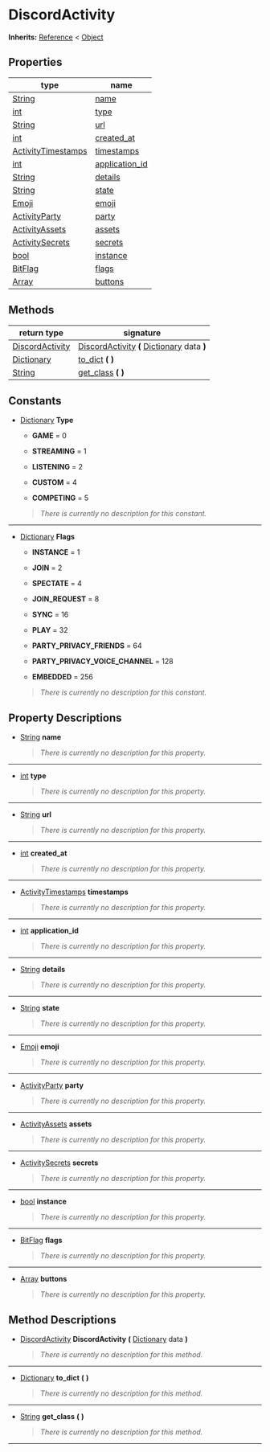   
# DiscordActivity
  
**Inherits:** [Reference](https://docs.godotengine.org/en/3.5/classes/class_reference.html) < [Object](https://docs.godotengine.org/en/3.5/classes/class_object.html)  
  
  
## Properties
  
| type                                                                    | name                                        |
|-------------------------------------------------------------------------|---------------------------------------------|
| [String](https://docs.godotengine.org/en/3.5/classes/class_string.html) | [name](#property-name)                      |
| [int](https://docs.godotengine.org/en/3.5/classes/class_int.html)       | [type](#property-type)                      |
| [String](https://docs.godotengine.org/en/3.5/classes/class_string.html) | [url](#property-url)                        |
| [int](https://docs.godotengine.org/en/3.5/classes/class_int.html)       | [created\_at](#property-created-at)         |
| [ActivityTimestamps](./class_activitytimestamps.md)                     | [timestamps](#property-timestamps)          |
| [int](https://docs.godotengine.org/en/3.5/classes/class_int.html)       | [application\_id](#property-application-id) |
| [String](https://docs.godotengine.org/en/3.5/classes/class_string.html) | [details](#property-details)                |
| [String](https://docs.godotengine.org/en/3.5/classes/class_string.html) | [state](#property-state)                    |
| [Emoji](./class_emoji.md)                                               | [emoji](#property-emoji)                    |
| [ActivityParty](./class_activityparty.md)                               | [party](#property-party)                    |
| [ActivityAssets](./class_activityassets.md)                             | [assets](#property-assets)                  |
| [ActivitySecrets](./class_activitysecrets.md)                           | [secrets](#property-secrets)                |
| [bool](https://docs.godotengine.org/en/3.5/classes/class_bool.html)     | [instance](#property-instance)              |
| [BitFlag](./class_bitflag.md)                                           | [flags](#property-flags)                    |
| [Array](https://docs.godotengine.org/en/3.5/classes/class_array.html)   | [buttons](#property-buttons)                |  
  
## Methods
  
| return type                                                                     | signature                                                                                                                                   |
|---------------------------------------------------------------------------------|---------------------------------------------------------------------------------------------------------------------------------------------|
| [DiscordActivity](./class_discordactivity.md)                                   | [DiscordActivity](#method-DiscordActivity) **(** [Dictionary](https://docs.godotengine.org/en/3.5/classes/class_dictionary.html) data **)** |
| [Dictionary](https://docs.godotengine.org/en/3.5/classes/class_dictionary.html) | [to\_dict](#method-to-dict) **(**  **)**                                                                                                    |
| [String](https://docs.godotengine.org/en/3.5/classes/class_string.html)         | [get\_class](#method-get-class) **(**  **)**                                                                                                |  
  
## Constants
  
- [Dictionary](https://docs.godotengine.org/en/3.5/classes/class_dictionary.html) **Type**  
  
	- **GAME** = 0  

	- **STREAMING** = 1  

	- **LISTENING** = 2  

	- **CUSTOM** = 4  

	- **COMPETING** = 5  

  
	> *There is currently no description for this constant.*  
________________

- [Dictionary](https://docs.godotengine.org/en/3.5/classes/class_dictionary.html) **Flags**  
  
	- **INSTANCE** = 1  

	- **JOIN** = 2  

	- **SPECTATE** = 4  

	- **JOIN\_REQUEST** = 8  

	- **SYNC** = 16  

	- **PLAY** = 32  

	- **PARTY\_PRIVACY\_FRIENDS** = 64  

	- **PARTY\_PRIVACY\_VOICE\_CHANNEL** = 128  

	- **EMBEDDED** = 256  

  
	> *There is currently no description for this constant.*
  
  
## Property Descriptions
  
- <a name="property-name"></a>[String](https://docs.godotengine.org/en/3.5/classes/class_string.html) **name**  
  
	> *There is currently no description for this property.*  
________________

- <a name="property-type"></a>[int](https://docs.godotengine.org/en/3.5/classes/class_int.html) **type**  
  
	> *There is currently no description for this property.*  
________________

- <a name="property-url"></a>[String](https://docs.godotengine.org/en/3.5/classes/class_string.html) **url**  
  
	> *There is currently no description for this property.*  
________________

- <a name="property-created-at"></a>[int](https://docs.godotengine.org/en/3.5/classes/class_int.html) **created_at**  
  
	> *There is currently no description for this property.*  
________________

- <a name="property-timestamps"></a>[ActivityTimestamps](./class_activitytimestamps.md) **timestamps**  
  
	> *There is currently no description for this property.*  
________________

- <a name="property-application-id"></a>[int](https://docs.godotengine.org/en/3.5/classes/class_int.html) **application_id**  
  
	> *There is currently no description for this property.*  
________________

- <a name="property-details"></a>[String](https://docs.godotengine.org/en/3.5/classes/class_string.html) **details**  
  
	> *There is currently no description for this property.*  
________________

- <a name="property-state"></a>[String](https://docs.godotengine.org/en/3.5/classes/class_string.html) **state**  
  
	> *There is currently no description for this property.*  
________________

- <a name="property-emoji"></a>[Emoji](./class_emoji.md) **emoji**  
  
	> *There is currently no description for this property.*  
________________

- <a name="property-party"></a>[ActivityParty](./class_activityparty.md) **party**  
  
	> *There is currently no description for this property.*  
________________

- <a name="property-assets"></a>[ActivityAssets](./class_activityassets.md) **assets**  
  
	> *There is currently no description for this property.*  
________________

- <a name="property-secrets"></a>[ActivitySecrets](./class_activitysecrets.md) **secrets**  
  
	> *There is currently no description for this property.*  
________________

- <a name="property-instance"></a>[bool](https://docs.godotengine.org/en/3.5/classes/class_bool.html) **instance**  
  
	> *There is currently no description for this property.*  
________________

- <a name="property-flags"></a>[BitFlag](./class_bitflag.md) **flags**  
  
	> *There is currently no description for this property.*  
________________

- <a name="property-buttons"></a>[Array](https://docs.godotengine.org/en/3.5/classes/class_array.html) **buttons**  
  
	> *There is currently no description for this property.*
  
  
## Method Descriptions
  
- <a name="method-DiscordActivity"></a>[DiscordActivity](./class_discordactivity.md) **DiscordActivity** **(** [Dictionary](https://docs.godotengine.org/en/3.5/classes/class_dictionary.html) data **)**  
  
	> *There is currently no description for this method.*  
________________

- <a name="method-to-dict"></a>[Dictionary](https://docs.godotengine.org/en/3.5/classes/class_dictionary.html) **to\_dict** **(**  **)**  
  
	> *There is currently no description for this method.*  
________________

- <a name="method-get-class"></a>[String](https://docs.godotengine.org/en/3.5/classes/class_string.html) **get\_class** **(**  **)**  
  
	> *There is currently no description for this method.*  
________________

  
